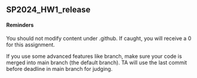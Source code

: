 ## SP2024_HW1_release
#### Reminders
You should not modify content under .github. If caught, you will receive a 0 for this assignment.

If you use some advanced features like branch, make sure your code is merged into main branch (the default branch). TA will use the last commit before deadline in main branch for judging.
